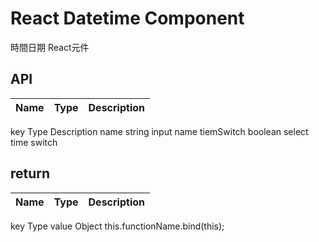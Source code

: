 # React Datetime Component
時間日期 React元件

## API
| Name         | Type    | Description |
| ------------ | ------- | ----------- |
key                Type               Description
name               string             input name 
tiemSwitch         boolean            select time switch


## return 
| Name         | Type    | Description |
| ------------ | ------- | ----------- |
key                Type
value              Object             this.functionName.bind(this);
